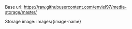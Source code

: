 Base url:
https://raw.githubusercontent.com/enviel97/media-storage/master/

Storage image: images/{image-name}
